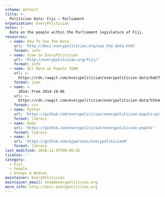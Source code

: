 ```yaml
---
schema: default
title: >-
  Politician Data: Fiji — Parliament
organization: EveryPolitician
notes: >-
  Data on the people within the Parliament legislature of Fiji.
resources:
  - name: How To Use The Data
    url: 'http://docs.everypolitician.org/use_the_data.html'
    format: info
  - name: View on EveryPolitician
    url: 'http://everypolitician.org/fiji/'
    format: info
  - name: All Data as Popolo JSON
    url: >-
      https://cdn.rawgit.com/everypolitician/everypolitician-data/8ab757e67c88fd8386b8c32ca3f8cc8726265803/data/Fiji/Parliament/ep-popolo-v1.0.json
    format: json
  - name: >-
      2014: From 2014-10-06
    url: >-
      https://cdn.rawgit.com/everypolitician/everypolitician-data/554a6cb306153130ac5558e4c015471d63e57cb7/data/Fiji/Parliament/term-2014.csv
    format: csv
  - name: Python
    url: 'https://github.com/everypolitician/everypolitician-popolo-python'
    format: library
  - name: Ruby
    url: 'https://github.com/everypolitician/everypolitician-popolo'
    format: library
  - name: R
    url: 'https://github.com/ajparsons/everypoliticianR'
    format: library
last_modified: 2018-11-25T08:49:35
license: ''
category:
  - Fiji
  - People
  - Groups & Bodies
maintainer: EveryPolitician
maintainer_email: team@everypolitician.org
more_info: http://docs.everypolitician.org
---
```

